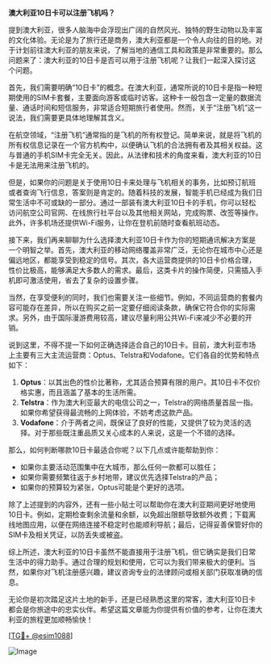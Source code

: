 **澳大利亚10日卡可以注册飞机吗？**

提到澳大利亚，很多人脑海中会浮现出广阔的自然风光、独特的野生动物以及丰富的文化体验。无论是为了旅行还是商务，澳大利亚都是一个令人向往的目的地。对于计划前往澳大利亚的朋友来说，了解当地的通信工具和政策是非常重要的。那么问题来了：澳大利亚的10日卡是否可以用于注册飞机呢？让我们一起深入探讨这个问题。

首先，我们需要明确“10日卡”的概念。在澳大利亚，通常所说的10日卡是指一种短期使用的SIM卡套餐，主要面向游客或临时访客。这种卡一般包含一定量的数据流量、通话时间和短信服务，非常适合短期旅行者使用。然而，关于“注册飞机”这一说法，我们需要更具体地理解其含义。

在航空领域，“注册飞机”通常指的是飞机的所有权登记。简单来说，就是将飞机的所有权信息记录在一个官方机构中，以便确认飞机的合法拥有者及其相关权益。这与普通的手机SIM卡完全无关。因此，从法律和技术的角度来看，澳大利亚的10日卡是无法用来注册飞机的。

但是，如果你的问题是关于使用10日卡来处理与飞机相关的事务，比如预订航班或者查询飞行信息，答案则是肯定的。随着科技的发展，智能手机已经成为我们日常生活中不可或缺的一部分。通过一部装有澳大利亚10日卡的手机，你可以轻松访问航空公司官网、在线旅行社平台以及其他相关网站，完成购票、改签等操作。此外，许多机场还提供Wi-Fi服务，让你在登机前随时查看航班动态。

接下来，我们再来聊聊为什么选择澳大利亚10日卡作为你的短期通讯解决方案是一个明智之举。首先，澳大利亚的移动网络覆盖非常广泛，无论你在城市中心还是偏远地区，都能享受到稳定的信号。其次，各大运营商提供的10日卡价格合理，性价比极高，能够满足大多数人的需求。最后，这类卡片的操作简便，只需插入手机即可激活使用，省去了复杂的设置步骤。

当然，在享受便利的同时，我们也需要关注一些细节。例如，不同运营商的套餐内容可能存在差异，所以在购买之前一定要仔细阅读条款，确保它符合你的实际需求。另外，由于国际漫游费用较高，建议尽量利用公共Wi-Fi来减少不必要的开销。

说到这里，不得不提一下如何正确选择适合自己的10日卡。目前，澳大利亚市场上主要有三大主流运营商：Optus、Telstra和Vodafone。它们各自的优势和特点如下：

1. **Optus**：以其出色的性价比著称，尤其适合预算有限的用户。其10日卡不仅价格实惠，而且涵盖了基本的生活所需。
2. **Telstra**：作为澳大利亚最大的电信公司之一，Telstra的网络质量首屈一指。如果你希望获得最流畅的上网体验，不妨考虑这款产品。
3. **Vodafone**：介于两者之间，既保证了良好的性能，又提供了较为灵活的选择。对于那些既注重品质又关心成本的人来说，这是一个不错的选择。

那么，如何判断哪款10日卡最适合你呢？以下几点或许能帮助到你：
- 如果你主要活动范围集中在大城市，那么任何一款都可以胜任；
- 如果你需要频繁往返于乡村地带，建议优先选择Telstra的产品；
- 如果你的预算较为紧张，Optus可能是个更好的选项。

除了上述提到的内容外，还有一些小贴士可以帮助你在澳大利亚期间更好地使用10日卡。例如，定期检查剩余流量和余额，以免超出限额导致额外收费；下载离线地图应用，以便在网络连接不稳定时也能顺利导航；最后，记得妥善保管好你的SIM卡及相关凭证，以防丢失或被盗。

综上所述，澳大利亚的10日卡虽然不能直接用于注册飞机，但它确实是我们日常生活中的得力助手。通过合理的规划和使用，它可以为我们带来极大的便利。当然，如果你对飞机注册感兴趣，建议咨询专业的法律顾问或相关部门获取准确的信息。

无论你是初次踏足这片土地的新手，还是已经熟悉这里的常客，澳大利亚10日卡都会是你旅途中的忠实伙伴。希望这篇文章能为你提供有价值的参考，让你在澳大利亚的旅程更加顺畅愉快！

[[TG💪+ @esim1088](https://t.me/s/esim1088)] 

![Image](https://i.postimg.cc/4NQfJmqS/Snipaste-2025-05-13-00-14-12.png)